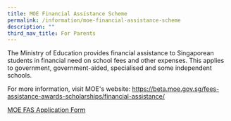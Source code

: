 ```yaml
---
title: MOE Financial Assistance Scheme
permalink: /information/moe-financial-assistance-scheme
description: ""
third_nav_title: For Parents
---
```

<p>The Ministry of Education provides financial assistance to Singaporean students in financial need on school fees and other expenses. This applies to government, government-aided, specialised and some independent schools.</p>
<p>For more information, visit MOE's website: <a href="https://beta.moe.gov.sg/fees-assistance-awards-scholarships/financial-assistance/" target="">https://beta.moe.gov.sg/fees-assistance-awards-scholarships/financial-assistance/</a></p>
<p><a href="/files/MOE%20FAS%20Application%20Form%20(30%20Sep%202020).pdf" target="">MOE FAS Application Form</a></p>